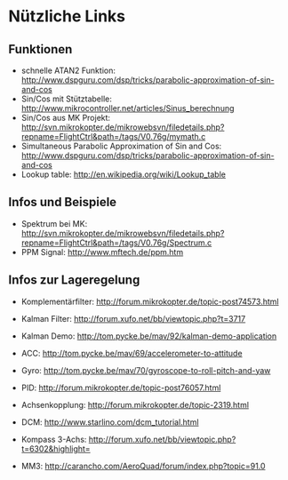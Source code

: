 # Nützliche Links #

## Funktionen ##

  * schnelle ATAN2 Funktion: http://www.dspguru.com/dsp/tricks/parabolic-approximation-of-sin-and-cos
  * Sin/Cos mit Stütztabelle: http://www.mikrocontroller.net/articles/Sinus_berechnung
  * Sin/Cos aus MK Projekt: http://svn.mikrokopter.de/mikrowebsvn/filedetails.php?repname=FlightCtrl&path=/tags/V0.76g/mymath.c
  * Simultaneous Parabolic Approximation of Sin and Cos: http://www.dspguru.com/dsp/tricks/parabolic-approximation-of-sin-and-cos
  * Lookup table: http://en.wikipedia.org/wiki/Lookup_table

## Infos und Beispiele ##

  * Spektrum bei MK: http://svn.mikrokopter.de/mikrowebsvn/filedetails.php?repname=FlightCtrl&path=/tags/V0.76g/Spectrum.c
  * PPM Signal: http://www.mftech.de/ppm.htm

## Infos zur Lageregelung ##

  * Komplementärfilter: http://forum.mikrokopter.de/topic-post74573.html
  * Kalman Filter: http://forum.xufo.net/bb/viewtopic.php?t=3717
  * Kalman Demo: http://tom.pycke.be/mav/92/kalman-demo-application
  * ACC: http://tom.pycke.be/mav/69/accelerometer-to-attitude
  * Gyro: http://tom.pycke.be/mav/70/gyroscope-to-roll-pitch-and-yaw
  * PID: http://forum.mikrokopter.de/topic-post76057.html
  * Achsenkopplung: http://forum.mikrokopter.de/topic-2319.html
  * DCM: http://www.starlino.com/dcm_tutorial.html

  * Kompass 3-Achs: http://forum.xufo.net/bb/viewtopic.php?t=6302&highlight=
  * MM3: http://carancho.com/AeroQuad/forum/index.php?topic=91.0